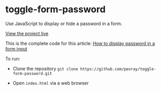 # toggle-form-password

Use JavaScript to display or hide a password in a form.

[View the project live](https://peoray.github.io/toggle-form-password/)

This is the complete code for this article:
[How to display password in a form input](https://blog.peoray.com/display-password-form-input/)

To run:

- Clone the repository
  `git clone https://github.com/peoray/toggle-form-password.git`


- Open `index.html` via a web browser